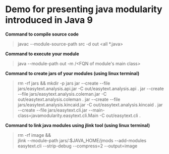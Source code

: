# Demo for presenting java modularity introduced in Java 9

**Command to compile source code**

> javac --module-source-path src -d out <all \*.java>

**Command to execute your module**

> java --module-path out -m <module name>/<FQN of module's main class>

**Command to create jars of your modules (using linux terminal)**

> rm -rf jars && mkdir -p jars
> jar --create --file jars/easytext.analysis.api.jar -C out/easytext.analysis.api .
> jar --create --file jars/easytext.analysis.coleman.jar -C out/easytext.analysis.coleman .
> jar --create --file jars/easytext.analysis.kincaid.jar -C out/easytext.analysis.kincaid .
> jar --create --file jars/easytext.cli.jar --main-class=javamodularity.easytext.cli.Main -C out/easytext.cli .

**Command to link java modules using jlink tool (using linux terminal)**

> rm -rf image && \
> jlink --module-path jars/:\$JAVA_HOME/jmods --add-modules easytext.cli --strip-debug --compress=2 --output=image
